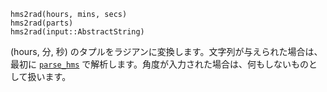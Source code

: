 ```
hms2rad(hours, mins, secs)
hms2rad(parts)
hms2rad(input::AbstractString)
```

(hours, 分, 秒) のタプルをラジアンに変換します。文字列が与えられた場合は、最初に [`parse_hms`](@ref) で解析します。角度が入力された場合は、何もしないものとして扱います。
